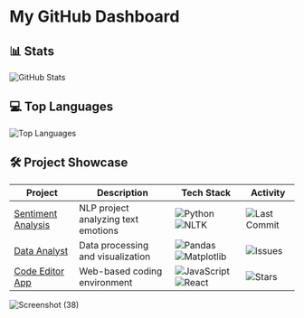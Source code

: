 # My GitHub Dashboard

## 📊 Stats
![GitHub Stats](https://github-readme-stats.vercel.app/api?username=Venkateshx7&show_icons=true)

## 💻 Top Languages
![Top Languages](https://github-readme-stats.vercel.app/api/top-langs/?username=Venkateshx7)

## 🛠️ Project Showcase

| Project | Description | Tech Stack | Activity |
|---------|-------------|------------|----------|
| [Sentiment Analysis](https://github.com/Venkateshx7/sentiment-analysis) | NLP project analyzing text emotions | ![Python](https://img.shields.io/badge/Python-3776AB?logo=python) ![NLTK](https://img.shields.io/badge/NLTK-FFD43B) | ![Last Commit](https://img.shields.io/github/last-commit/Venkateshx7/sentiment-analysis) |
| [Data Analyst](https://github.com/Venkateshx7/Data-Analyst) | Data processing and visualization | ![Pandas](https://img.shields.io/badge/Pandas-150458?logo=pandas) ![Matplotlib](https://img.shields.io/badge/Matplotlib-11557C?logo=matplotlib) | ![Issues](https://img.shields.io/github/issues/Venkateshx7/Data-Analyst) |
| [Code Editor App](https://github.com/Venkateshx7/code-editor-app) | Web-based coding environment | ![JavaScript](https://img.shields.io/badge/JavaScript-F7DF1E?logo=javascript) ![React](https://img.shields.io/badge/React-61DAFB?logo=react) | ![Stars](https://img.shields.io/github/stars/Venkateshx7/code-editor-app) |

![Screenshot (38)](https://github.com/user-attachments/assets/be7a2d7b-a6a2-41e9-ae6c-979790e1b2c5)

